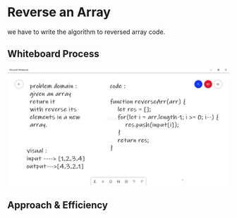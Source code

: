 # Reverse an Array

we have to write the algorithm to reversed array code.

## Whiteboard Process

![whiteboard](./image/whiteboard.PNG)

## Approach & Efficiency
<!-- What approach did you take? Discuss Why. What is the Big O space/time for this approach? -->


                